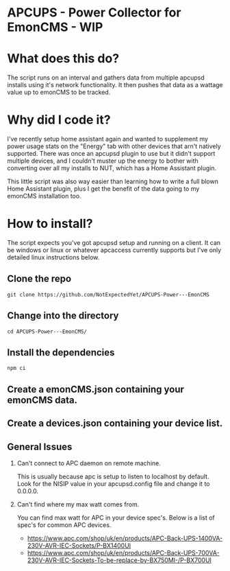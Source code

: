 
# APCUPS - Power Collector for EmonCMS - WIP

# What does this do? 
The script runs on an interval and gathers data from multiple apcupsd installs using it's network functionality. It then pushes that data as a wattage value up to emonCMS to be tracked. 

# Why did I code it?
I've recently setup home assistant again and wanted to supplement my power usage stats on the "Energy" tab with other devices that arn't natively supported. There was once an apcupsd plugin to use but it didn't support multiple devices, and I couldn't muster up the energy to bother with converting over all my installs to NUT, which has a Home Assistant plugin. 

This little script was also way easier than learning how to write a full blown Home Assistant plugin, plus I get the benefit of the data going to my emonCMS installation too. 

# How to install?

The script expects you've got apcupsd setup and running on a client. It can be windows or linux or whatever apcaccess currently supports but I've only detailed linux instructions below. 

## Clone the repo
`git clone https://github.com/NotExpectedYet/APCUPS-Power---EmonCMS`

## Change into the directory
`cd APCUPS-Power---EmonCMS/`

## Install the dependencies 
`npm ci`

## Create a emonCMS.json containing your emonCMS data. 

## Create a devices.json containing your device list.


## General Issues
1. Can't connect to APC daemon on remote machine.

    This is usually because apc is setup to listen to localhost by default. Look for the NISIP value in your apcupsd.config file and change it to 0.0.0.0. 
2. Can't find where my max watt comes from.

    You can find max watt for APC in your device spec's. Below is a list of spec's for common APC devices.
    - https://www.apc.com/shop/uk/en/products/APC-Back-UPS-1400VA-230V-AVR-IEC-Sockets/P-BX1400UI
    - https://www.apc.com/shop/uk/en/products/APC-Back-UPS-700VA-230V-AVR-IEC-Sockets-To-be-replace-by-BX750MI-/P-BX700UI